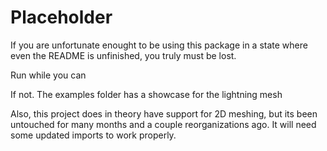 # Placeholder
If you are unfortunate enought to be using this package in a state where
even the README is unfinished, you truly must be lost.

Run while you can

If not. The examples folder has a showcase for the lightning mesh

Also, this project does in theory have support for 2D meshing, but its been untouched for many months
and a couple reorganizations ago. It will need some updated imports to work properly.
